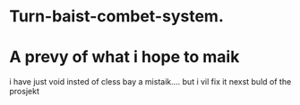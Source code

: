 # Turn-baist-combet-system.

<h1>
A prevy of what i hope to maik
</h1>

i have just void insted of cless bay a mistaik.... but i vil fix it nexst buld of the prosjekt
